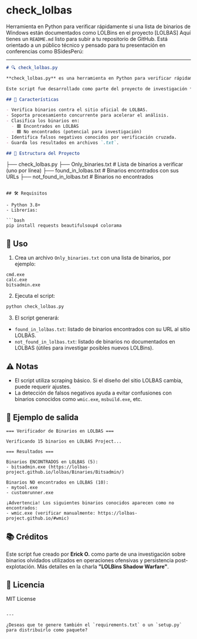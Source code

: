 # check_lolbas
Herramienta en Python para verificar rápidamente si una lista de binarios de Windows están documentados como LOLBins en el proyecto [LOLBAS]
Aquí tienes un `README.md` listo para subir a tu repositorio de GitHub. Está orientado a un público técnico y pensado para tu presentación en conferencias como BSidesPerú:

---

```markdown
# 🔍 check_lolbas.py

**check_lolbas.py** es una herramienta en Python para verificar rápidamente si una lista de binarios de Windows (por ejemplo, `*.exe`) están documentados como LOLBins en el proyecto [LOLBAS](https://lolbas-project.github.io/).

Este script fue desarrollado como parte del proyecto de investigación **LOLBins Shadow Warfare**, presentado en conferencias de ciberseguridad como BSides.

## 🚀 Características

- Verifica binarios contra el sitio oficial de LOLBAS.
- Soporta procesamiento concurrente para acelerar el análisis.
- Clasifica los binarios en:
  - 🟥 Encontrados en LOLBAS
  - 🟦 No encontrados (potencial para investigación)
- Identifica falsos negativos conocidos por verificación cruzada.
- Guarda los resultados en archivos `.txt`.

## 📁 Estructura del Proyecto

```

├── check\_lolbas.py
├── Only\_binaries.txt           # Lista de binarios a verificar (uno por línea)
├── found\_in\_lolbas.txt         # Binarios encontrados con sus URLs
├── not\_found\_in\_lolbas.txt     # Binarios no encontrados

````

## 🛠️ Requisitos

- Python 3.8+
- Librerías:

```bash
pip install requests beautifulsoup4 colorama
````

## 📄 Uso

1. Crea un archivo `Only_binaries.txt` con una lista de binarios, por ejemplo:

```
cmd.exe
calc.exe
bitsadmin.exe
```

2. Ejecuta el script:

```bash
python check_lolbas.py
```

3. El script generará:

* `found_in_lolbas.txt`: listado de binarios encontrados con su URL al sitio LOLBAS.
* `not_found_in_lolbas.txt`: listado de binarios no documentados en LOLBAS (útiles para investigar posibles nuevos LOLBins).

## ⚠️ Notas

* El script utiliza scraping básico. Si el diseño del sitio LOLBAS cambia, puede requerir ajustes.
* La detección de falsos negativos ayuda a evitar confusiones con binarios conocidos como `wmic.exe`, `msbuild.exe`, etc.

## 🧪 Ejemplo de salida

```
=== Verificador de Binarios en LOLBAS ===

Verificando 15 binarios en LOLBAS Project...

=== Resultados ===

Binarios ENCONTRADOS en LOLBAS (5):
- bitsadmin.exe (https://lolbas-project.github.io/lolbas/Binaries/Bitsadmin/)

Binarios NO encontrados en LOLBAS (10):
- mytool.exe
- customrunner.exe

¡Advertencia! Los siguientes binarios conocidos aparecen como no encontrados:
- wmic.exe (verificar manualmente: https://lolbas-project.github.io/#wmic)
```

## 📚 Créditos

Este script fue creado por **Erick O.** como parte de una investigación sobre binarios olvidados utilizados en operaciones ofensivas y persistencia post-explotación. Más detalles en la charla **"LOLBins Shadow Warfare"**.

## 📄 Licencia

MIT License

```

---

¿Deseas que te genere también el `requirements.txt` o un `setup.py` para distribuirlo como paquete?
```
